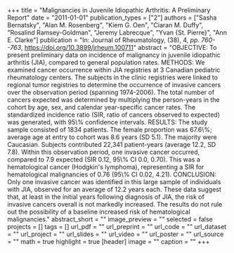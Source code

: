 +++
title = "Malignancies in Juvenile Idiopathic Arthritis: A Preliminary Report"
date = "2011-01-01"
publication_types = ["2"]
authors = ["Sasha Bernatsky", "Alan M. Rosenberg", "Kiem G. Oen", "Ciaran M. Duffy", "Rosalind Ramsey-Goldman", "Jeremy Labrecque", "Yvan {St. Pierre}", "Ann E. Clarke"]
publication = "In: Journal of Rheumatology, (38), 4, _pp. 760--763_, https://doi.org/10.3899/jrheum.100711"
abstract = "OBJECTIVE: To present preliminary data on incidence of malignancy in juvenile idiopathic arthritis (JIA), compared to general population rates. METHODS: We examined cancer occurrence within JIA registries at 3 Canadian pediatric rheumatology centers. The subjects in the clinic registries were linked to regional tumor registries to determine the occurrence of invasive cancers over the observation period (spanning 1974-2006). The total number of cancers expected was determined by multiplying the person-years in the cohort by age, sex, and calendar year-specific cancer rates. The standardized incidence ratio (SIR, ratio of cancers observed to expected) was generated, with 95\\% confidence intervals. RESULTS: The study sample consisted of 1834 patients. The female proportion was 67.6\\%; average age at entry to cohort was 8.6 years (SD 5.1). The majority were Caucasian. Subjects contributed 22,341 patient-years (average 12.2, SD 7.8). Within this observation period, one invasive cancer occurred, compared to 7.9 expected (SIR 0.12, 95\\% CI 0.0, 0.70). This was a hematological cancer (Hodgkin's lymphoma), representing a SIR for hematological malignancies of 0.76 (95\\% CI 0.02, 4.21). CONCLUSION: Only one invasive cancer was identified in this large sample of individuals with JIA, observed for an average of 12.2 years each. These data suggest that, at least in the initial years following diagnosis of JIA, the risk of invasive cancers overall is not markedly increased. The results do not rule out the possibility of a baseline increased risk of hematological malignancies."
abstract_short = ""
image_preview = ""
selected = false
projects = []
tags = []
url_pdf = ""
url_preprint = ""
url_code = ""
url_dataset = ""
url_project = ""
url_slides = ""
url_video = ""
url_poster = ""
url_source = ""
math = true
highlight = true
[header]
image = ""
caption = ""
+++
